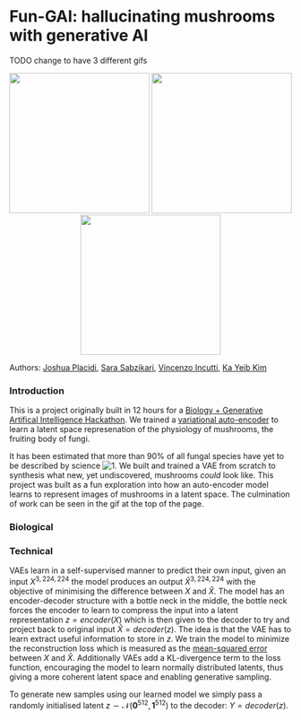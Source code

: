 # Fun-GAI: hallucinating mushrooms with generative AI

TODO change to have 3 different gifs
<p align="center">
  <img width="250" height="250" src="ai/fungai.gif">
  <img width="250" height="250" src="ai/fungai.gif">
  <img width="250" height="250" src="ai/fungai.gif">
</p>

Authors: [Joshua Placidi](https://www.linkedin.com/in/joshua-placidi/), [Sara Sabzikari](https://www.linkedin.com/in/sara-sabzikari/), [Vincenzo Incutti](https://www.linkedin.com/in/vincenzo-incutti/), [Ka Yeib Kim](https://www.linkedin.com/in/ka-yeon-kim-298935216/)

### Introduction
This is a project originally built in 12 hours for a [Biology + Generative Artifical Intelligence Hackathon](https://biohacklondon.notion.site/BioHack-London-40bea186f1a24e779b276087f2ee7e61).
We trained a [variational auto-encoder](https://en.wikipedia.org/wiki/Variational_autoencoder) to learn a latent space represenation of the physiology of mushrooms, the fruiting body of fungi.


It has been estimated that more than 90% of all fungal species have yet to be described by science ![1](https://www.bbc.co.uk/news/science-environment-64251382).
We built and trained a VAE from scratch to synthesis what new, yet undiscovered, mushrooms *could* look like.
This project was built as a fun exploration into how an auto-encoder model learns to represent images of mushrooms in 
a latent space.
The culmination of work can be seen in the gif at the top of the page.

### Biological

### Technical

VAEs learn in a self-supervised manner to predict their own input, given an input $X^{3,224,224}$ the model produces an output $\hat{X}^{3,224,224}$ with the objective of minimising the difference between $X$ and $\hat{X}$.
The model has an encoder-decoder structure with a bottle neck in the middle, the bottle neck forces the encoder to learn to compress the input into a latent representation $z = encoder(X)$ which is then given to the decoder to try and project back to original input $\hat{X} = decoder(z)$.
The idea is that the VAE has to learn extract useful information to store in $z$.
We train the model to minimize the reconstruction loss which is measured as the [mean-squared error](https://en.wikipedia.org/wiki/Mean_squared_error) between $X$ and $\hat{X}$.
Additionally VAEs add a KL-divergence term to the loss function, encouraging the model to learn normally distributed latents, thus giving a more coherent latent space and enabling generative sampling.

To generate new samples using our learned model we simply pass a randomly initialised latent $z \sim \mathcal{N}(\mathbf{0}^{512},\mathbf{1}^{512})$ to the decoder: $Y = decoder(z)$.
